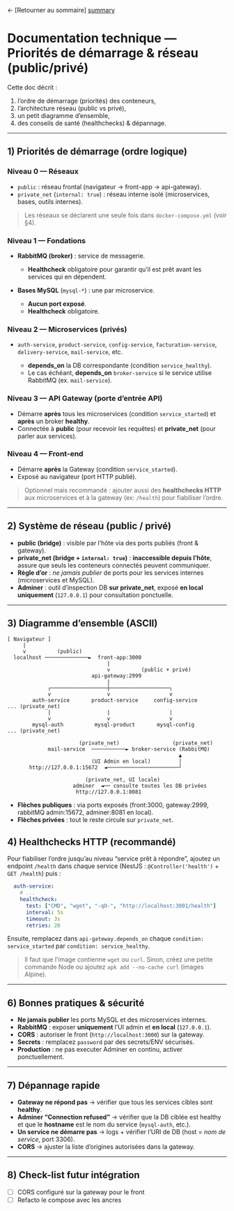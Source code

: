 ← [Retourner au sommaire] [summary]


# Documentation technique — Priorités de démarrage & réseau (public/privé)

Cette doc décrit :

1. l’ordre de démarrage (priorités) des conteneurs,
2. l’architecture réseau (public vs privé),
3. un petit diagramme d’ensemble,
4. des conseils de santé (healthchecks) & dépannage.

---

## 1) Priorités de démarrage (ordre logique)

### Niveau 0 — Réseaux

* `public` : réseau frontal (navigateur → front-app → api-gateway).
* `private_net` (`internal: true`) : réseau interne isolé (microservices, bases, outils internes).

> Les réseaux se déclarent une seule fois dans `docker-compose.yml` (voir §4).

### Niveau 1 — Fondations

* **RabbitMQ (broker)** : service de messagerie.

    * **Healthcheck** obligatoire pour garantir qu’il est prêt avant les services qui en dépendent.
* **Bases MySQL** (`mysql-*`) : une par microservice.

    * **Aucun port exposé**.
    * **Healthcheck** obligatoire.

### Niveau 2 — Microservices (privés)

* `auth-service`, `product-service`, `config-service`, `facturation-service`, `delivery-service`, `mail-service`, etc.

    * **depends_on** la DB correspondante (condition `service_healthy`).
    * Le cas échéant, **depends_on** `broker-service` si le service utilise RabbitMQ (ex. `mail-service`).

### Niveau 3 — API Gateway (porte d’entrée API)

* Démarre **après** tous les microservices (condition `service_started`) et **après** un broker **healthy**.
* Connectée à **public** (pour recevoir les requêtes) et **private_net** (pour parler aux services).

### Niveau 4 — Front-end

* Démarre **après** la Gateway (condition `service_started`).
* Exposé au navigateur (port HTTP publié).

> Optionnel mais recommandé : ajouter aussi des **healthchecks HTTP** aux microservices et à la gateway (ex: `/health`) pour fiabiliser l’ordre.

---

## 2) Système de réseau (public / privé)

* **public (bridge)** : visible par l’hôte via des ports publiés (front & gateway).
* **private_net (bridge + `internal: true`)** : **inaccessible depuis l’hôte**, assure que seuls les conteneurs connectés peuvent communiquer.
* **Règle d’or** : *ne jamais publier* de ports pour les services internes (microservices et MySQL).
* **Adminer** : outil d’inspection DB **sur private_net**, exposé **en local uniquement** (`127.0.0.1`) pour consultation ponctuelle.

---

## 3) Diagramme d’ensemble (ASCII)

```
[ Navigateur ] 
     |
     v          (public)
  localhost ──────────────►  front-app:3000
                                |
                                v          (public + privé)
                           api-gateway:2999
                                |
             ┌──────────────────┼───────────────────┐
             v                  v                   v
        auth-service       product-service     config-service        ... (private_net)
             |                  |                   |
             v                  v                   v
        mysql-auth          mysql-product       mysql-config         ... (private_net)

                       (private_net)                 (private_net)
             mail-service  ───────────► broker-service (RabbitMQ)
                                                       ▲
                           (UI Admin en local)         │
       http://127.0.0.1:15672  ◄───────────────────────┘

                         (private_net, UI locale)
                     adminer  ◄── consulte toutes les DB privées
                      http://127.0.0.1:8081
```

* **Flèches publiques** : via ports exposés (front:3000, gateway:2999, rabbitMQ admin:15672, adminer:8081 en local).
* **Flèches privées** : tout le reste circule sur `private_net`.

## 4) Healthchecks HTTP (recommandé)

Pour fiabiliser l’ordre jusqu’au niveau “service prêt à répondre”, ajoutez un endpoint `/health` dans chaque service (NestJS : `@Controller('health')` + `GET /health`) puis :

```yaml
  auth-service:
    # ...
    healthcheck:
      test: ["CMD", "wget", "-qO-", "http://localhost:3001/health"]
      interval: 5s
      timeout: 3s
      retries: 20
```

Ensuite, remplacez dans `api-gateway.depends_on` chaque
`condition: service_started` par `condition: service_healthy`.

> Il faut que l’image contienne `wget` ou `curl`. Sinon, créez une petite commande Node ou ajoutez `apk add --no-cache curl` (images Alpine).

---

## 6) Bonnes pratiques & sécurité

* **Ne jamais publier** les ports MySQL et des microservices internes.
* **RabbitMQ** : exposer **uniquement** l’UI admin et **en local** (`127.0.0.1`).
* **CORS** : autoriser le front (`http://localhost:3000`) sur la gateway.
* **Secrets** : remplacez `password` par des secrets/ENV sécurisés.
* **Production** : ne pas executer Adminer en continu, activer ponctuellement.

---

## 7) Dépannage rapide

* **Gateway ne répond pas** → vérifier que tous les services cibles sont **healthy**.
* **Adminer “Connection refused”** → vérifier que la DB ciblée est healthy et que le **hostname** est le nom du service (`mysql-auth`, etc.).
* **Un service ne démarre pas** → logs + vérifier l’URI de DB (host = *nom de service*, port 3306).
* **CORS** → ajuster la liste d’origines autorisées dans la gateway.

---

## 8) Check-list futur intégration

* [ ] CORS configuré sur la gateway pour le front
* [ ] Refacto le compose avec les ancres

[summary]: ../README.md
